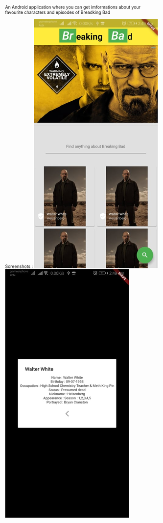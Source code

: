 An Android application where you can get imformations about your favourite characters and episodes of Breadking Bad


Screenshots : 
![](ss/main.jpg)
![](ss/detail.jpg)